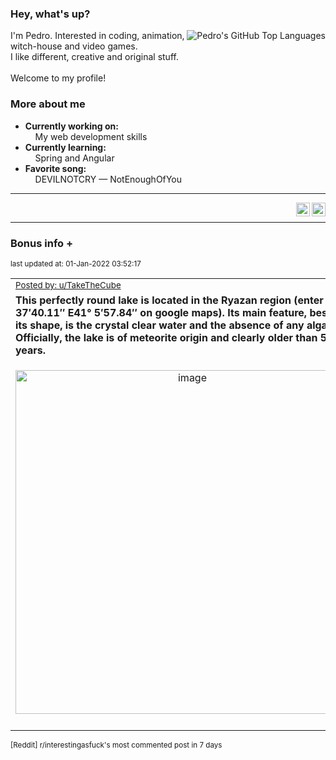 ### Hey, what's up?
<img align="right" alt="Pedro's GitHub Top Languages" src="https://github-readme-stats.vercel.app/api/top-langs/?username=PedrosUsername&exclude_repo=HW2&layout=compact" />

I'm Pedro. Interested in coding, animation, witch-house and video games.<br>
I like different, creative and original stuff.<br><br>
Welcome to my profile!

### More about me
- **Currently working on:**  
&nbsp;&nbsp;&nbsp;&nbsp;My web development skills
- **Currently learning:**  
&nbsp;&nbsp;&nbsp;&nbsp;Spring and Angular
- **Favorite song:**  
&nbsp;&nbsp;&nbsp;&nbsp;DEVILNOTCRY — NotEnoughOfYou
___
[<img align="right" alt="LinkedIn" width="22px" src="https://cdn.jsdelivr.net/npm/simple-icons@v3/icons/linkedin.svg" />][linkedin]
&nbsp;&nbsp;
[<img align="right" alt="Email" width="22px" src="https://cdn.jsdelivr.net/npm/simple-icons@v3/icons/gmail.svg" />][gmail]
___

### Bonus info +

<p align="left"><sub>last updated at: 01-Jan-2022 03:52:17</sub></p>

|   |
| --- |
| <sub>[Posted by: u/TakeTheCube][source]</sub> |
| **This perfectly round lake is located in the Ryazan region (enter N54° 37′40.11″ E41° 5′57.84″ on google maps). Its main feature, besides its shape, is the crystal clear water and the absence of any algae. Officially, the lake is of meteorite origin and clearly older than 500 years.** | 
|<p align="center"> <img alt="image" src="https://i.redd.it/xtqp42o01z881.jpg" width="550" /> </p>|
|   |

<sub>[Reddit] r/interestingasfuck's most commented post in 7 days</sub>  
  



  
  
  
[linkedin]: https://linkedin.com/in/pedro-h-r-gomes-8a487b14a/
[gmail]: mailto:pilique11@gmail.com
[source]: https://www.reddit.com/r/interestingasfuck/comments/rt793o/this_perfectly_round_lake_is_located_in_the/
[PushshiftAPI]: https://github.com/pushshift/api